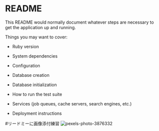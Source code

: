 # README

This README would normally document whatever steps are necessary to get the
application up and running.

Things you may want to cover:

* Ruby version

* System dependencies

* Configuration

* Database creation

* Database initialization

* How to run the test suite

* Services (job queues, cache servers, search engines, etc.)

* Deployment instructions

#リードミーに画像添付練習
![pexels-photo-3876332](https://user-images.githubusercontent.com/106299497/179362350-adf60ef3-0e71-43e5-879a-acd36ba260bd.jpeg)
